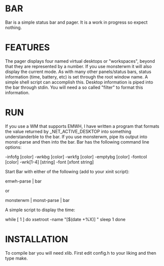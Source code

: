 
BAR
===

Bar is a simple status bar and pager. It is a work in progress so expect nothing. 

FEATURES
========

The pager displays four named virtual desktops or "workspaces", beyond that they are represented by a number. If you use monsterwm it will also display the current mode. As with many other panels/status bars, status information (time, battery, etc) is set through the root window name. A simple shell script can accomplish this. Desktop information is piped into the bar through stdin. You will need a so called "filter" to format this information. 

RUN
===

If you use a WM that supports EMWH, I have written a program that formats the value returned by _NET_ACTIVE_DESKTOP into something understanderble to the bar. If you use monsterwm, pipe its output into monst-parse and then into the bar. Bar has the following command line options:

-infofg [color]
-wrkbg [color]
-wrkfg [color]
-emptybg [color]
-fontcol [color]
-wrk[1-4] [string]
-font [xfont string]

Start Bar with either of the following (add to your xinit script):

emwh-parse | bar

or 

monsterwm | monst-parse | bar

A simple script to display the time:

while [ 1 ]
    do
        xsetroot -name "[$(date +%X)] "
        sleep 1
    done

INSTALLATION
============

To compile bar you will need xlib. First edit config.h to your liking and then type make. 


